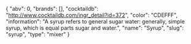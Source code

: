 {
    "abv": 0,
    "brands": [],
    "cocktaildb": "http://www.cocktaildb.com/ingr_detail?id=372",
    "color": "CDEFFF",
    "information": "A syrup refers to general sugar water: generally, simple syrup, which is equal parts sugar and water.",
    "name": "Syrup",
    "slug": "syrup",
    "type": "mixer"
}